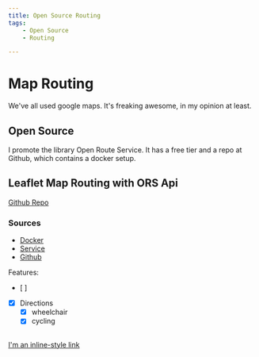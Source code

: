 ```yaml
---
title: Open Source Routing
tags: 
    - Open Source
    - Routing

---
```


# Map Routing 
We've all used google maps. It's freaking awesome, in my opinion at least. 

## Open Source 
I promote the library Open Route Service. It has a free tier and a repo at Github, which contains a docker setup.

## Leaflet Map Routing with ORS Api
[Github Repo](https://github.com/BKeanu1989/open-routing)

### Sources
- [Docker](https://www.youtube.com/watch?v=VQXlbqKArFk&list=PLZt48JdgNiJFCMgxT-xR3zkIy9x2NJKqF&index=1) 
- [Service](https://openrouteservice.org/)
- [Github](https://github.com/GIScience/openrouteservice)


Features:
- [ ]
- [x] Directions
    - [x] wheelchair
    - [x] cycling

##
[I'm an inline-style link](https://www.google.com)